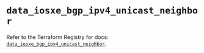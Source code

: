 # `data_iosxe_bgp_ipv4_unicast_neighbor`

Refer to the Terraform Registry for docs: [`data_iosxe_bgp_ipv4_unicast_neighbor`](https://registry.terraform.io/providers/ciscodevnet/iosxe/0.9.3/docs/data-sources/bgp_ipv4_unicast_neighbor).
